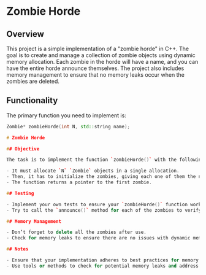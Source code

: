 # Zombie Horde

## Overview

This project is a simple implementation of a "zombie horde" in C++. The goal is to create and manage a collection of zombie objects using dynamic memory allocation. Each zombie in the horde will have a name, and you can have the entire horde announce themselves. The project also includes memory management to ensure that no memory leaks occur when the zombies are deleted.

## Functionality

The primary function you need to implement is:

```cpp
Zombie* zombieHorde(int N, std::string name);

# Zombie Horde

## Objective

The task is to implement the function `zombieHorde()` with the following specifications:

- It must allocate `N` `Zombie` objects in a single allocation.
- Then, it has to initialize the zombies, giving each one of them the name passed as a parameter.
- The function returns a pointer to the first zombie.

## Testing

- Implement your own tests to ensure your `zombieHorde()` function works as expected.
- Try to call the `announce()` method for each of the zombies to verify their functionality.

## Memory Management

- Don’t forget to delete all the zombies after use.
- Check for memory leaks to ensure there are no issues with dynamic memory allocation.

## Notes

- Ensure that your implementation adheres to best practices for memory management in C++.
- Use tools or methods to check for potential memory leaks and address them appropriately.

